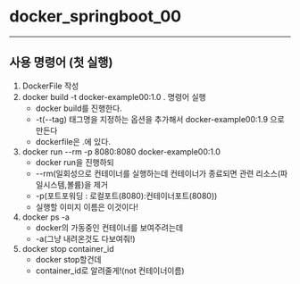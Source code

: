 # docker_springboot_00



------
## 사용 명령어 (첫 실행)
1. DockerFile 작성
2. docker build -t docker-example00:1.0 . 명령어 실행
    - docker build를 진행한다.
    - -t(--tag) 태그명을 지정하는 옵션을 추가해서 docker-example00:1.9 으로 만든다
    - dockerfile은 .에 있다.
3. docker run --rm -p 8080:8080 docker-example00:1.0
    - docker run을 진행하되
    - --rm(일회성으로 컨테이너를 실행하는데 컨테이너가 종료되면 관련 리소스(파일시스템,볼륨)을 제거
    - -p(포트포워딩 : 로컬포트(8080):컨테이너포트(8080))
    - 실행할 이미지 이름은 이것이다!
4. docker ps -a
    - docker의 가동중인 컨테이너를 보여주려는데
    - -a(그냥 내려온것도 다보여줘!)
6. docker stop container_id
    - docker stop할건데
    - container_id로 알려줄게!(not 컨테이너이름)
